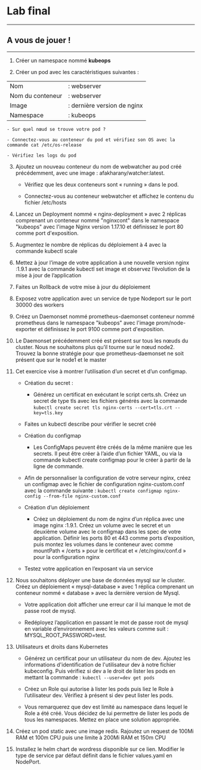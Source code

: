 # Lab final


<hr>

## A vous de jouer !

<hr>

1. Créer un namespace nommé **kubeops**


2. Créer un pod avec les caractéristiques suivantes :

|                                     |                             |
|-------------------------------------|-----------------------------|
| Nom                                 | : webserver                 |
| Nom du conteneur                    | : webserver                 |
| Image                               | : dernière version de nginx |
| Namespace                           | : kubeops                   |


    - Sur quel nœud se trouve votre pod ?

    - Connectez-vous au conteneur du pod et vérifiez son OS avec la commande cat /etc/os-release

    - Vérifiez les logs du pod


3. Ajoutez un nouveau conteneur du nom de webwatcher au pod créé précédemment, avec une image : afakharany/watcher:latest.

    - Vérifiez que les deux conteneurs sont « running » dans le pod.

    - Connectez-vous au conteneur webwatcher et affichez le contenu du fichier /etc/hosts
 

4. Lancez un Deployment nommé « nginx-deployment » avec 2 réplicas comprenant un conteneur nommé "nginxcont" dans le namespace "kubeops" avec l'image Nginx version 1.17.10 et définissez le port 80 comme port d'exposition.



5. Augmentez le nombre de réplicas du déploiement à 4 avec la commande kubectl scale



6. Mettez à jour l’image de votre application à une nouvelle version nginx :1.9.1 avec la commande kubectl set image et observez l’évolution de la mise à jour de l’application



7. Faites un Rollback de votre mise à jour du déploiement



8. Exposez votre application avec un service de type Nodeport sur le port 30000 des workers



9. Créez un Daemonset nommé prometheus-daemonset conteneur nommé prometheus dans le namespace "kubeops" avec l'image prom/node-exporter et définissez le port 9100 comme port d'exposition.



10. Le Daemonset précédemment créé est présent sur tous les nœuds du cluster. Nous ne souhaitons plus qu’il tourne sur le nœud node2. Trouvez la bonne stratégie pour que prometheus-daemonset ne soit présent que sur le node1 et le master



11. Cet exercice vise à montrer l’utilisation d’un secret et d’un configmap.

    - Création du secret :
        - Générez un certificat en exécutant le script certs.sh. Créez un secret de type tls avec les fichiers générés avec la commande `kubectl create secret tls nginx-certs --cert=tls.crt --key=tls.key`


    - Faites un kubectl describe pour vérifier le secret créé


    - Création du configmap
        - Les ConfigMaps peuvent être créés de la même manière que les secrets. Il peut être créer à l’aide d’un fichier YAML, ou via la commande kubectl create configmap pour le créer à partir de la ligne de commande.

    - Afin de personnaliser la configuration de votre serveur nginx, créez un configmap avec le fichier de configuration nginx-custom.conf avec la commande suivante : `kubectl create configmap nginx-config --from-file nginx-custom.conf`
 
 
    - Création d’un déploiement
        - Créez un déploiement du nom de nginx d’un réplica avec une image nginx :1.9.1. Créez un volume avec le secret et un deuxième volume avec le configmap dans les spec de votre application. Définir les ports 80 et 443 comme ports d’exposition, puis montez les volumes dans le conteneur avec comme mountPath « /certs » pour le certificat et « /etc/nginx/conf.d » pour la configuration nginx

 

    - Testez votre application en l’exposant via un service

12. Nous souhaitons déployer une base de données mysql sur le cluster. Créez un déploiement « mysql-database » avec 1 réplica comprenant un conteneur nommé « database » avec la dernière version de Mysql.



    - Votre application doit afficher une erreur car il lui manque le mot de passe root de mysql.

    - Redéployez l’application en passant le mot de passe root de mysql en variable d’environnement avec les valeurs comme suit : MYSQL_ROOT_PASSWORD=test.



13. Utilisateurs et droits dans Kubernetes

    - Générez un certificat pour un utilisateur du nom de dev. Ajoutez les informations d'identification de l'utilisateur dev à notre fichier kubeconfig. Puis vérifiez si dev a le droit de lister les pods en mettant la commande : `kubectl --user=dev get pods`

    - Créez un Role qui autorise à lister les pods puis liez le Role à l’utilisateur dev. Vérifiez à présent si dev peut lister les pods.

    - Vous remarquerez que dev est limité au namespace dans lequel le Role a été créé. Vous décidez de lui permettre de lister les pods de tous les namespaces. Mettez en place une solution appropriée.


14. Créez un pod static avec une image redis. Rajoutez un request de 100Mi RAM et 100m CPU puis une limite à 200Mi RAM et 150m CPU



15. Installez le helm chart de wordress disponible sur ce lien. Modifier le type de service par défaut définit dans le fichier values.yaml en NodePort.

